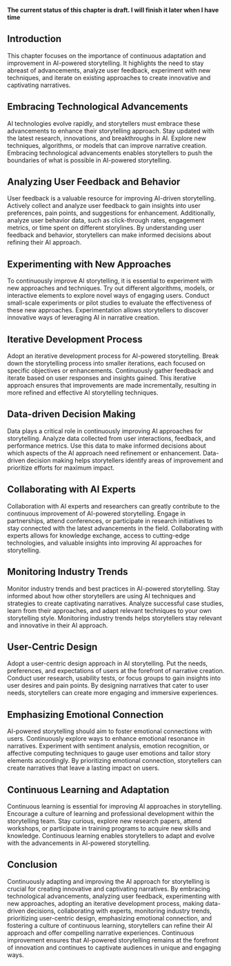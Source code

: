 **The current status of this chapter is draft. I will finish it later when I have time**

Introduction
------------

This chapter focuses on the importance of continuous adaptation and improvement in AI-powered storytelling. It highlights the need to stay abreast of advancements, analyze user feedback, experiment with new techniques, and iterate on existing approaches to create innovative and captivating narratives.

Embracing Technological Advancements
------------------------------------

AI technologies evolve rapidly, and storytellers must embrace these advancements to enhance their storytelling approach. Stay updated with the latest research, innovations, and breakthroughs in AI. Explore new techniques, algorithms, or models that can improve narrative creation. Embracing technological advancements enables storytellers to push the boundaries of what is possible in AI-powered storytelling.

Analyzing User Feedback and Behavior
------------------------------------

User feedback is a valuable resource for improving AI-driven storytelling. Actively collect and analyze user feedback to gain insights into user preferences, pain points, and suggestions for enhancement. Additionally, analyze user behavior data, such as click-through rates, engagement metrics, or time spent on different storylines. By understanding user feedback and behavior, storytellers can make informed decisions about refining their AI approach.

Experimenting with New Approaches
---------------------------------

To continuously improve AI storytelling, it is essential to experiment with new approaches and techniques. Try out different algorithms, models, or interactive elements to explore novel ways of engaging users. Conduct small-scale experiments or pilot studies to evaluate the effectiveness of these new approaches. Experimentation allows storytellers to discover innovative ways of leveraging AI in narrative creation.

Iterative Development Process
-----------------------------

Adopt an iterative development process for AI-powered storytelling. Break down the storytelling process into smaller iterations, each focused on specific objectives or enhancements. Continuously gather feedback and iterate based on user responses and insights gained. This iterative approach ensures that improvements are made incrementally, resulting in more refined and effective AI storytelling techniques.

Data-driven Decision Making
---------------------------

Data plays a critical role in continuously improving AI approaches for storytelling. Analyze data collected from user interactions, feedback, and performance metrics. Use this data to make informed decisions about which aspects of the AI approach need refinement or enhancement. Data-driven decision making helps storytellers identify areas of improvement and prioritize efforts for maximum impact.

Collaborating with AI Experts
-----------------------------

Collaboration with AI experts and researchers can greatly contribute to the continuous improvement of AI-powered storytelling. Engage in partnerships, attend conferences, or participate in research initiatives to stay connected with the latest advancements in the field. Collaborating with experts allows for knowledge exchange, access to cutting-edge technologies, and valuable insights into improving AI approaches for storytelling.

Monitoring Industry Trends
--------------------------

Monitor industry trends and best practices in AI-powered storytelling. Stay informed about how other storytellers are using AI techniques and strategies to create captivating narratives. Analyze successful case studies, learn from their approaches, and adapt relevant techniques to your own storytelling style. Monitoring industry trends helps storytellers stay relevant and innovative in their AI approach.

User-Centric Design
-------------------

Adopt a user-centric design approach in AI storytelling. Put the needs, preferences, and expectations of users at the forefront of narrative creation. Conduct user research, usability tests, or focus groups to gain insights into user desires and pain points. By designing narratives that cater to user needs, storytellers can create more engaging and immersive experiences.

Emphasizing Emotional Connection
--------------------------------

AI-powered storytelling should aim to foster emotional connections with users. Continuously explore ways to enhance emotional resonance in narratives. Experiment with sentiment analysis, emotion recognition, or affective computing techniques to gauge user emotions and tailor story elements accordingly. By prioritizing emotional connection, storytellers can create narratives that leave a lasting impact on users.

Continuous Learning and Adaptation
----------------------------------

Continuous learning is essential for improving AI approaches in storytelling. Encourage a culture of learning and professional development within the storytelling team. Stay curious, explore new research papers, attend workshops, or participate in training programs to acquire new skills and knowledge. Continuous learning enables storytellers to adapt and evolve with the advancements in AI-powered storytelling.

Conclusion
----------

Continuously adapting and improving the AI approach for storytelling is crucial for creating innovative and captivating narratives. By embracing technological advancements, analyzing user feedback, experimenting with new approaches, adopting an iterative development process, making data-driven decisions, collaborating with experts, monitoring industry trends, prioritizing user-centric design, emphasizing emotional connection, and fostering a culture of continuous learning, storytellers can refine their AI approach and offer compelling narrative experiences. Continuous improvement ensures that AI-powered storytelling remains at the forefront of innovation and continues to captivate audiences in unique and engaging ways.
